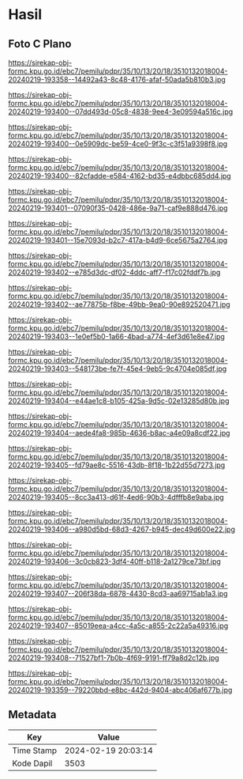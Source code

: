 # Hasil

## Foto C Plano

https://sirekap-obj-formc.kpu.go.id/ebc7/pemilu/pdpr/35/10/13/20/18/3510132018004-20240219-193358--14492a43-8c48-4176-afaf-50ada5b810b3.jpg

https://sirekap-obj-formc.kpu.go.id/ebc7/pemilu/pdpr/35/10/13/20/18/3510132018004-20240219-193400--07dd493d-05c8-4838-9ee4-3e09594a516c.jpg

https://sirekap-obj-formc.kpu.go.id/ebc7/pemilu/pdpr/35/10/13/20/18/3510132018004-20240219-193400--0e5909dc-be59-4ce0-9f3c-c3f51a9398f8.jpg

https://sirekap-obj-formc.kpu.go.id/ebc7/pemilu/pdpr/35/10/13/20/18/3510132018004-20240219-193400--82cfadde-e584-4162-bd35-e4dbbc685dd4.jpg

https://sirekap-obj-formc.kpu.go.id/ebc7/pemilu/pdpr/35/10/13/20/18/3510132018004-20240219-193401--07090f35-0428-486e-9a71-caf9e888d476.jpg

https://sirekap-obj-formc.kpu.go.id/ebc7/pemilu/pdpr/35/10/13/20/18/3510132018004-20240219-193401--15e7093d-b2c7-417a-b4d9-6ce5675a2764.jpg

https://sirekap-obj-formc.kpu.go.id/ebc7/pemilu/pdpr/35/10/13/20/18/3510132018004-20240219-193402--e785d3dc-df02-4ddc-aff7-f17c02fddf7b.jpg

https://sirekap-obj-formc.kpu.go.id/ebc7/pemilu/pdpr/35/10/13/20/18/3510132018004-20240219-193402--ae77875b-f8be-49bb-9ea0-90e892520471.jpg

https://sirekap-obj-formc.kpu.go.id/ebc7/pemilu/pdpr/35/10/13/20/18/3510132018004-20240219-193403--1e0ef5b0-1a66-4bad-a774-4ef3d61e8e47.jpg

https://sirekap-obj-formc.kpu.go.id/ebc7/pemilu/pdpr/35/10/13/20/18/3510132018004-20240219-193403--548173be-fe7f-45e4-9eb5-9c4704e085df.jpg

https://sirekap-obj-formc.kpu.go.id/ebc7/pemilu/pdpr/35/10/13/20/18/3510132018004-20240219-193404--e44ae1c8-b105-425a-9d5c-02e13285d80b.jpg

https://sirekap-obj-formc.kpu.go.id/ebc7/pemilu/pdpr/35/10/13/20/18/3510132018004-20240219-193404--aede4fa8-985b-4636-b8ac-a4e09a8cdf22.jpg

https://sirekap-obj-formc.kpu.go.id/ebc7/pemilu/pdpr/35/10/13/20/18/3510132018004-20240219-193405--fd79ae8c-5516-43db-8f18-1b22d55d7273.jpg

https://sirekap-obj-formc.kpu.go.id/ebc7/pemilu/pdpr/35/10/13/20/18/3510132018004-20240219-193405--8cc3a413-d61f-4ed6-90b3-4dfffb8e9aba.jpg

https://sirekap-obj-formc.kpu.go.id/ebc7/pemilu/pdpr/35/10/13/20/18/3510132018004-20240219-193406--a980d5bd-68d3-4267-b945-dec49d600e22.jpg

https://sirekap-obj-formc.kpu.go.id/ebc7/pemilu/pdpr/35/10/13/20/18/3510132018004-20240219-193406--3c0cb823-3df4-40ff-b118-2a1279ce73bf.jpg

https://sirekap-obj-formc.kpu.go.id/ebc7/pemilu/pdpr/35/10/13/20/18/3510132018004-20240219-193407--206f38da-6878-4430-8cd3-aa69715ab1a3.jpg

https://sirekap-obj-formc.kpu.go.id/ebc7/pemilu/pdpr/35/10/13/20/18/3510132018004-20240219-193407--85019eea-a4cc-4a5c-a855-2c22a5a49316.jpg

https://sirekap-obj-formc.kpu.go.id/ebc7/pemilu/pdpr/35/10/13/20/18/3510132018004-20240219-193408--71527bf1-7b0b-4f69-9191-ff79a8d2c12b.jpg

https://sirekap-obj-formc.kpu.go.id/ebc7/pemilu/pdpr/35/10/13/20/18/3510132018004-20240219-193359--79220bbd-e8bc-442d-9404-abc406af677b.jpg


## Metadata

| Key        | Value               |
| ---------- | ------------------- |
| Time Stamp | 2024-02-19 20:03:14 |
| Kode Dapil | 3503                |



